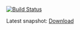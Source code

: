 [![Build Status](https://github.com/freemint/gemlib/actions/workflows/build.yml/badge.svg?branch=master)](https://github.com/freemint/gemlib/actions) 

Latest snapshot: [Download](https://tho-otto.de/snapshots/gemlib/gemlib-latest.tar.bz2)
